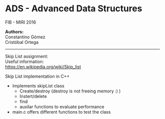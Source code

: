 ADS - Advanced Data Structures   
==  

FIB - MIRI 2016


**Authors:**  
Constantino Gómez  
Cristóbal Ortega  

----
Skip List assignment:  
Useful information:  
https://en.wikipedia.org/wiki/Skip_list  

Skip List implementation in C++  
- Implements skipList class
  - Create/destroy (destroy is not freeing memory :) )
  - Instert/delete
  - find
  - auxilar functions to evaluate performance
- main.c offers different functions to test the class
